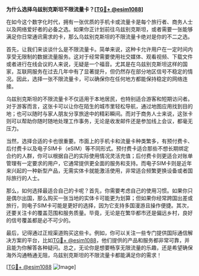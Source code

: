 **为什么选择乌兹别克斯坦不限流量卡？[[TG💪+ @esim1088](https://t.me/s/esim1088)]**

在如今这个数字化时代，拥有一张优质的手机卡或流量卡是每个旅行者、商务人士以及网络爱好者的必备之选。如果你正计划前往乌兹别克斯坦，或者需要一张能够满足你日常通讯需求的卡，那么乌兹别克斯坦的不限流量卡绝对是你的不二之选。

首先，让我们来谈谈什么是不限流量卡。简单来说，这种卡允许用户在一定时间内享受无限制的数据流量服务。这对于经常需要使用社交媒体、观看视频、下载文件或者进行在线会议的人来说，无疑是一个福音。尤其是在乌兹别克斯坦这样的国家，互联网服务在过去几年中有了显著提升，但仍然存在部分地区信号不稳定的情况。因此，选择一张不限流量卡，可以确保你在任何地方都能保持稳定的网络连接。

乌兹别克斯坦的不限流量卡不仅适用于本地居民，也特别适合游客和短期访问者。对于游客而言，这张卡可以让你在陌生的城市里轻松导航，通过地图应用找到目的地；也可以随时与家人朋友分享旅途中的精彩瞬间。而对于商务人士来说，这张卡则可以帮助你随时随地处理工作事务，无论是收发邮件还是参加线上会议，都毫无压力。

当然，选择合适的卡也很重要。市面上的手机卡和流量卡种类繁多，有预付费卡、后付费卡以及电子SIM卡（eSIM）等不同形式。预付费卡适合那些不想长期绑定合约的人群，你可以根据自己的实际使用情况灵活充值；后付费卡则更适合对账单管理有一定要求的用户，它通常提供更全面的服务和支持。而电子SIM卡则是近年来兴起的一种新型产品，无需实体卡就能激活使用，非常适合频繁更换设备或者国际旅行的人士。

那么，如何选择最适合自己的卡呢？首先，你需要考虑自己的使用习惯。如果你只是偶尔出国，那么购买一张当地的实体卡可能更为划算；但如果你经常跨国出差或旅行，则电子SIM卡可能是更好的选择，因为它支持多国漫游且操作便捷。其次，还要关注卡的覆盖范围和服务质量。毕竟，无论是在繁华都市还是偏远乡村，良好的信号覆盖都是必不可少的。

最后，记得通过正规渠道购买这些卡。例如，你可以关注一些专门提供国际通信解决方案的平台，比如[TG💪+ @esim1088](https://t.me/s/esim1088)，他们提供的产品和服务都非常可靠，并且能为你解答各种疑问。总之，无论你是想要畅享无限流量的乐趣，还是希望确保海外沟通畅通无阻，乌兹别克斯坦的不限流量卡都能满足你的需求！

[[TG💪+ @esim1088](https://t.me/s/esim1088) ![Image](https://i.postimg.cc/4NQfJmqS/Snipaste-2025-05-13-00-14-12.png)]